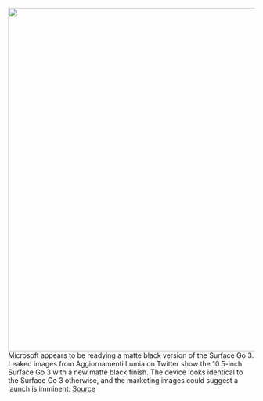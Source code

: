 <img src='https://cdn.vox-cdn.com/thumbor/2HJFKAUT_R1eCkG-mM5H-ojvsxQ=/0x0:3000x1682/1200x800/filters:focal(1883x568:2363x1048)/cdn.vox-cdn.com/uploads/chorus_image/image/70369171/surfacego3black.0.jpg' width='700px' /><br/>
Microsoft appears to be readying a matte black version of the Surface Go 3. Leaked images from Aggiornamenti Lumia on Twitter show the 10.5-inch Surface Go 3 with a new matte black finish. The device looks identical to the Surface Go 3 otherwise, and the marketing images could suggest a launch is imminent.
<a href='https://www.theverge.com/2022/1/10/22876137/microsoft-surface-go-3-matte-black-leak-images'> Source <a/>